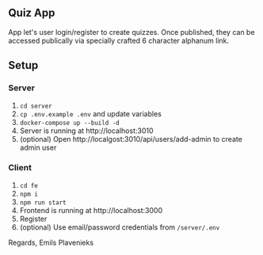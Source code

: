 ## Quiz App

App let's user login/register to create quizzes.
Once published, they can be accessed publically via specially crafted 6 character alphanum link.

## Setup

### Server

1. `cd server`
2. `cp .env.example .env` and update variables
3. `docker-compose up --build -d`
4. Server is running at http://localhost:3010
5. (optional) Open http://localgost:3010/api/users/add-admin to create admin user

### Client

1. `cd fe`
2. `npm i`
3. `npm run start`
4. Frontend is running at http://localhost:3000
5. Register
6. (optional) Use email/password credentials from `/server/.env`

Regards,
Emils Plavenieks
